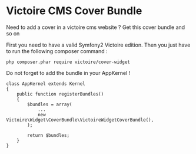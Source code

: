 Victoire CMS Cover Bundle
============

Need to add a cover in a victoire cms website ?
Get this cover bundle and so on

First you need to have a valid Symfony2 Victoire edition.
Then you just have to run the following composer command :

    php composer.phar require victoire/cover-widget

Do not forget to add the bundle in your AppKernel !

    class AppKernel extends Kernel
    {
        public function registerBundles()
        {
            $bundles = array(
                ...
                new Victoire\Widget\CoverBundle\VictoireWidgetCoverBundle(),
            );

            return $bundles;
        }
    }
